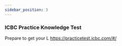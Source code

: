 ```yaml
---
sidebar_position: 3
---  
```


### ICBC Practice Knowledge Test  
Prepare to get your L
https://practicetest.icbc.com/#/    
